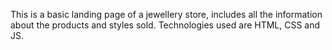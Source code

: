 This is a basic landing page of a jewellery store, includes all the information about the products and styles sold.
Technologies used are HTML, CSS and JS.
